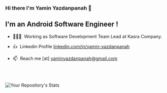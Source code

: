 ### Hi there I'm Yamin Yazdanpanah 👋

## I'm an Android Software Engineer !

- 👨🏻‍💻  &nbsp;Working as Software Development Team Lead at Kasra Company.

- 👍  &nbsp;Linkedin Profile [linkedin.com/in/yamin-yazdanpanah](https://www.linkedin.com/in/yamin-yazdanpanah)

- 📫  &nbsp;Reach me [at] [yaminyazdanpanah@gmail.com](yaminyazdanpanah@gmail.com)

  
  <br>
  <br>

![Your Repository's Stats](https://github-readme-stats.vercel.app/api?username=YaminYazdanpanah&show_icons=true)

